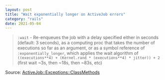 ```yaml
---
layout: post
title: "Wait exponentially longer on ActiveJob errors"
category: "rails"
date: 2021-05-04
---
```


> `:wait` - Re-enqueues the job with a delay specified either in seconds (default: 3 seconds), as a computing proc that takes the number of executions so far as an argument, or as a symbol reference of `:exponentially_longer`, which applies the wait algorithm of `((executions**4) + (Kernel.rand * (executions**4) * jitter)) + 2` (first wait ~3s, then ~18s, then ~83s, etc)

Source: [ActiveJob::Exceptions::ClassMethods](https://edgeapi.rubyonrails.org/classes/ActiveJob/Exceptions/ClassMethods.html)
